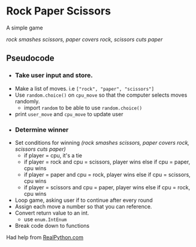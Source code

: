 # Rock Paper Scissors
A simple game

*rock smashes scissors, paper covers rock, scissors cuts paper*

## Pseudocode
- ### Take user input and store.
- Make a list of moves. i.e `["rock", "paper", "scissors"]`
- Use `random.choice()` on `cpu_move` so that the computer selects moves randomly.
    - import `random` to be able to use `random.choice()`
- print `user_move` and `cpu_move` to update user
- ### Determine winner
- Set conditions for winning *(rock smashes scissors, paper covers rock, scissors cuts paper)*
    - if player = cpu, it's a tie
    - if player = rock and cpu = scissors, player wins
        else if cpu = paper, cpu wins
    - if player = paper and cpu = rock, player wins
        else if cpu = scissors, cpu wins
    - if player = scissors and cpu = paper, player wins
        else if cpu = rock, cpu wins
- Loop game, asking user if to continue after every round
- Assign each move a number so that you can reference.
- Convert return value to an int.
    - use `enum.IntEnum`
- Break code down to functions

Had help from [RealPython.com](https://realpython.com/python-rock-paper-scissors/)
